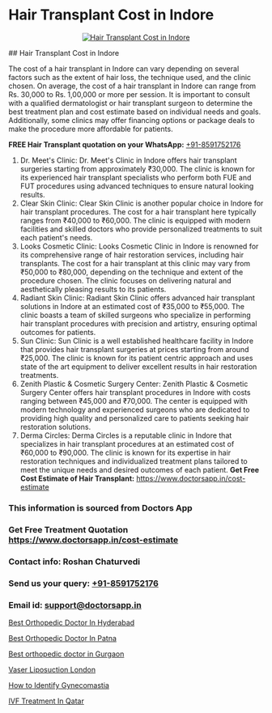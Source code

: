 # Hair Transplant Cost in Indore

<p align="center">
  <a href="https://doctorsapp.co.in/treatment/hair-transplant">
    <img src="https://doctorsapp.co.in/uploads/treatment_image/transplant.jpg" alt="Hair Transplant Cost in Indore">
  </a>
</p>
## Hair Transplant Cost in Indore

The cost of a hair transplant in Indore can vary depending on several factors such as the extent of hair loss, the technique used, and the clinic chosen. On average, the cost of a hair transplant in Indore can range from Rs. 30,000 to Rs. 1,00,000 or more per session. It is important to consult with a qualified dermatologist or hair transplant surgeon to determine the best treatment plan and cost estimate based on individual needs and goals. Additionally, some clinics may offer financing options or package deals to make the procedure more affordable for patients.

**FREE Hair Transplant quotation on your WhatsApp:**  [+91-8591752176](https://api.whatsapp.com/send?phone=8591752176)

1) Dr. Meet's Clinic: Dr. Meet's Clinic in Indore offers hair transplant surgeries starting from approximately ₹30,000. The clinic is known for its experienced hair transplant specialists who perform both FUE and FUT procedures using advanced techniques to ensure natural looking results.
2) Clear Skin Clinic: Clear Skin Clinic is another popular choice in Indore for hair transplant procedures. The cost for a hair transplant here typically ranges from ₹40,000 to ₹60,000. The clinic is equipped with modern facilities and skilled doctors who provide personalized treatments to suit each patient's needs.
3) Looks Cosmetic Clinic: Looks Cosmetic Clinic in Indore is renowned for its comprehensive range of hair restoration services, including hair transplants. The cost for a hair transplant at this clinic may vary from ₹50,000 to ₹80,000, depending on the technique and extent of the procedure chosen. The clinic focuses on delivering natural and aesthetically pleasing results to its patients.
4) Radiant Skin Clinic: Radiant Skin Clinic offers advanced hair transplant solutions in Indore at an estimated cost of ₹35,000 to ₹55,000. The clinic boasts a team of skilled surgeons who specialize in performing hair transplant procedures with precision and artistry, ensuring optimal outcomes for patients.
5) Sun Clinic: Sun Clinic is a well established healthcare facility in Indore that provides hair transplant surgeries at prices starting from around ₹25,000. The clinic is known for its patient centric approach and uses state of the art equipment to deliver excellent results in hair restoration treatments.
6) Zenith Plastic & Cosmetic Surgery Center: Zenith Plastic & Cosmetic Surgery Center offers hair transplant procedures in Indore with costs ranging between ₹45,000 and ₹70,000. The center is equipped with modern technology and experienced surgeons who are dedicated to providing high quality and personalized care to patients seeking hair restoration solutions.
7) Derma Circles: Derma Circles is a reputable clinic in Indore that specializes in hair transplant procedures at an estimated cost of ₹60,000 to ₹90,000. The clinic is known for its expertise in hair restoration techniques and individualized treatment plans tailored to meet the unique needs and desired outcomes of each patient.
**Get Free Cost Estimate of Hair Transplant:** https://www.doctorsapp.in/cost-estimate

### This information is sourced from Doctors App 
### Get Free Treatment Quotation https://www.doctorsapp.in/cost-estimate
### Contact info: Roshan Chaturvedi 
### Send us your query: [+91-8591752176](https://api.whatsapp.com/send?phone=8591752176) 
### Email id: support@doctorsapp.in

[Best Orthopedic Doctor In Hyderabad](https://www.linkedin.com/pulse/best-orthopedic-doctor-hyderabad-doctorsapp-khulna-gkvqe/?lipi=urn%3Ali%3Apage%3Ad_flagship3_publishing_published%3B6s0HL1EnS62Kk1Ppug3b7A%3D%3D)

[Best Orthopedic Doctor In Patna](https://www.linkedin.com/pulse/best-orthopedic-doctor-patna-doctorsapp-chittagong-hiwte?trackingId=09ItkcHbLtJ1qnKSBpsf4w%3D%3D&lipi=urn%3Ali%3Apage%3Ad_flagship3_company_admin%3BddPc4oDaSTuh6mJcYb9fAg%3D%3D)

[Best orthopedic doctor in Gurgaon](https://medium.com/@manish632504/best-orthopedic-doctor-in-gurgaon-82211e1e3daa)

[Vaser Liposuction London](https://medium.com/@anupkakkar5/vaser-liposuction-london-8e49ef321e1f)

[How to Identify Gynecomastia](https://doctors-apps.github.io/doctorsapp/how-to-identify-gynecomastia)

[IVF Treatment In Qatar](https://doctors-apps.github.io/doctorsapp/ivf-treatment-in-qatar)

